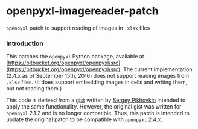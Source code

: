 # openpyxl-imagereader-patch

`openpyxl` patch to support reading of images in `.xlsx` files

### Introduction

This patches the `openpyxl` Python package, available at [https://bitbucket.org/openpyxl/openpyxl/src](https://bitbucket.org/openpyxl/openpyxl/src). The current implementation (2.4.x as of September 15th, 2016) does not support reading images from `.xlsx` files. (It does support embedding images in cells and writing them, but not reading them.)

This code is derived from a [gist](https://gist.github.com/pikhovkin/543709a2e2827d9c345d) written by [Sergey Pikhovkin](https://gist.github.com/pikhovkin) intended to apply the same functionality. However, the original gist was written for `openpyxl` 2.1.2 and is no longer compatible. Thus, this patch is intended to update the original patch to be compatible with `openpyxl` 2.4.x.
